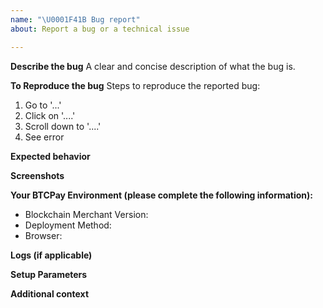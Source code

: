```yaml
---
name: "\U0001F41B Bug report"
about: Report a bug or a technical issue

---
```


<!--
Thank you for reporting a technical issue.

This issue tracker is only for bug reports and problems. 

For general questions please read our documentation docs.btcpayserver.org. You can ask technical questions in discussions https://github.com/btcpayserver/btcpayserver/discussions and general support on our community chat chat.btcpayserver.org

Please fill in as much of the template below as you're able. 
-->

**Describe the bug**
A clear and concise description of what the bug is.

**To Reproduce the bug**
Steps to reproduce the reported bug:
1. Go to '...'
2. Click on '....'
3. Scroll down to '....'
4. See error

**Expected behavior**

<!--
A clear and concise description of what you expected to happen.
-->

**Screenshots**


<!--
If applicable, add screenshots to help explain your problem.
-->

**Your BTCPay Environment (please complete the following information):**
- Blockchain Merchant Version:    <!--[available in the right bottom corner of footer] -->
- Deployment Method:        <!--[e.g. Docker, Manual, Third-Party-host]-->
- Browser:                  <!--[e.g. Chrome, Safari]-->

**Logs (if applicable)**


<!--
Basic logs can be found in Server Settings > Logs. 
More logs https://docs.btcpayserver.org/Troubleshooting/#2-looking-through-the-logs
-->

**Setup Parameters**

<!--
If you're reporting a deployment issue run `. btcpay-setup.sh -i` and paste the setup parameters here with your private information removed or obscured.
-->

**Additional context**

<!--
Add any other context about the problem here.
-->
